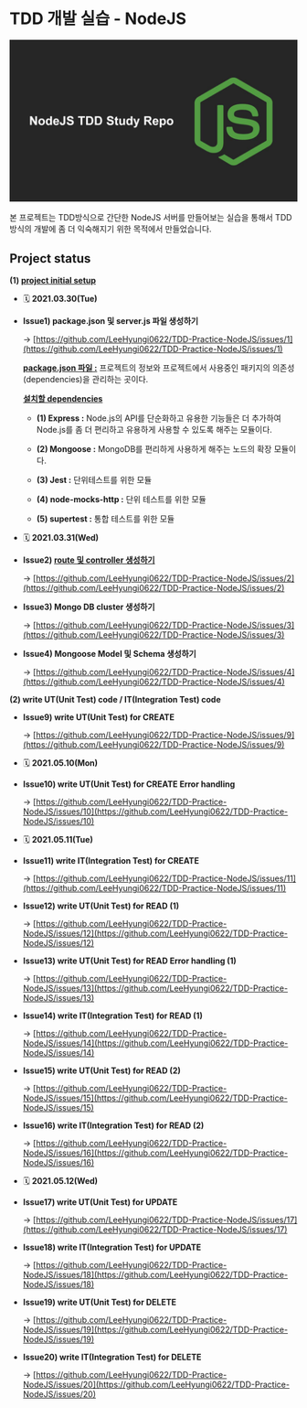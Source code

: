 # TDD 개발 실습 - NodeJS

![](/imgs/nodejs-tdd-img.jpeg)

본 프로젝트는 TDD방식으로 간단한 NodeJS 서버를 만들어보는 실습을 통해서 TDD 방식의 개발에 좀 더 익숙해지기 위한 목적에서 만들었습니다.

## <b>Project status</b>

**(1) <ins>project initial setup</ins>**

- 🗓️ **2021.03.30(Tue)**

- **Issue1) package.json 및 server.js 파일 생성하기**

  → [https://github.com/LeeHyungi0622/TDD-Practice-NodeJS/issues/1](https://github.com/LeeHyungi0622/TDD-Practice-NodeJS/issues/1)

  <ins>**package.json 파일 :**</ins> 프로젝트의 정보와 프로젝트에서 사용중인 패키지의 의존성(dependencies)을 관리하는 곳이다.

  <ins>**설치할 dependencies**</ins>

  - **(1) Express :** Node.js의 API를 단순화하고 유용한 기능들은 더 추가하여 Node.js를 좀 더 편리하고 유용하게 사용할 수 있도록 해주는 모듈이다.

  - **(2) Mongoose :** MongoDB를 편리하게 사용하게 해주는 노드의 확장 모듈이다.

  - **(3) Jest :** 단위테스트를 위한 모듈

  - **(4) node-mocks-http :** 단위 테스트를 위한 모듈

  - **(5) supertest :** 통합 테스트를 위한 모듈

- 🗓️ **2021.03.31(Wed)**

- **Issue2) <ins>route 및 controller 생성하기</ins>**

  → [https://github.com/LeeHyungi0622/TDD-Practice-NodeJS/issues/2](https://github.com/LeeHyungi0622/TDD-Practice-NodeJS/issues/2)

- **Issue3) Mongo DB cluster 생성하기**

  → [https://github.com/LeeHyungi0622/TDD-Practice-NodeJS/issues/3](https://github.com/LeeHyungi0622/TDD-Practice-NodeJS/issues/3)

- **Issue4) Mongoose Model 및 Schema 생성하기**

  → [https://github.com/LeeHyungi0622/TDD-Practice-NodeJS/issues/4](https://github.com/LeeHyungi0622/TDD-Practice-NodeJS/issues/4)

**(2) write UT(Unit Test) code / IT(Integration Test) code**

- **Issue9) write UT(Unit Test) for CREATE**

  → [https://github.com/LeeHyungi0622/TDD-Practice-NodeJS/issues/9](https://github.com/LeeHyungi0622/TDD-Practice-NodeJS/issues/9)

- 🗓️ **2021.05.10(Mon)**

- **Issue10) write UT(Unit Test) for CREATE Error handling**

  → [https://github.com/LeeHyungi0622/TDD-Practice-NodeJS/issues/10](https://github.com/LeeHyungi0622/TDD-Practice-NodeJS/issues/10)

- 🗓️ **2021.05.11(Tue)**

- **Issue11) write IT(Integration Test) for CREATE**

  → [https://github.com/LeeHyungi0622/TDD-Practice-NodeJS/issues/11](https://github.com/LeeHyungi0622/TDD-Practice-NodeJS/issues/11)

- **Issue12) write UT(Unit Test) for READ (1)**

  → [https://github.com/LeeHyungi0622/TDD-Practice-NodeJS/issues/12](https://github.com/LeeHyungi0622/TDD-Practice-NodeJS/issues/12)

- **Issue13) write UT(Unit Test) for READ Error handling (1)**

  → [https://github.com/LeeHyungi0622/TDD-Practice-NodeJS/issues/13](https://github.com/LeeHyungi0622/TDD-Practice-NodeJS/issues/13)

- **Issue14) write IT(Integration Test) for READ (1)**

  → [https://github.com/LeeHyungi0622/TDD-Practice-NodeJS/issues/14](https://github.com/LeeHyungi0622/TDD-Practice-NodeJS/issues/14)

- **Issue15) write UT(Unit Test) for READ (2)**

  → [https://github.com/LeeHyungi0622/TDD-Practice-NodeJS/issues/15](https://github.com/LeeHyungi0622/TDD-Practice-NodeJS/issues/15)

- **Issue16) write IT(Integration Test) for READ (2)**

  → [https://github.com/LeeHyungi0622/TDD-Practice-NodeJS/issues/16](https://github.com/LeeHyungi0622/TDD-Practice-NodeJS/issues/16)

- 🗓️ **2021.05.12(Wed)**

- **Issue17) write UT(Unit Test) for UPDATE**

  → [https://github.com/LeeHyungi0622/TDD-Practice-NodeJS/issues/17](https://github.com/LeeHyungi0622/TDD-Practice-NodeJS/issues/17)

- **Issue18) write IT(Integration Test) for UPDATE**

  → [https://github.com/LeeHyungi0622/TDD-Practice-NodeJS/issues/18](https://github.com/LeeHyungi0622/TDD-Practice-NodeJS/issues/18)

- **Issue19) write UT(Unit Test) for DELETE**

  → [https://github.com/LeeHyungi0622/TDD-Practice-NodeJS/issues/19](https://github.com/LeeHyungi0622/TDD-Practice-NodeJS/issues/19)

- **Issue20) write IT(Integration Test) for DELETE**

  → [https://github.com/LeeHyungi0622/TDD-Practice-NodeJS/issues/20](https://github.com/LeeHyungi0622/TDD-Practice-NodeJS/issues/20)
